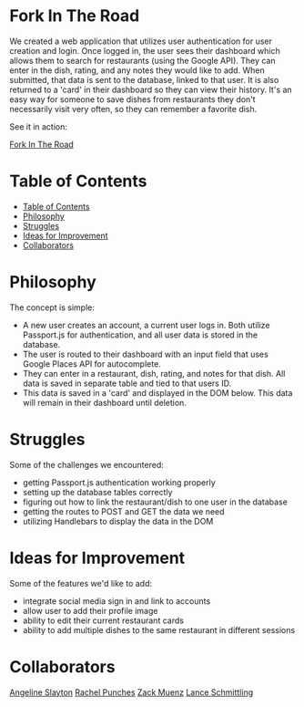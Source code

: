 # Fork In The Road
We created a web application that utilizes user authentication for user creation and login. Once logged in, the user sees their dashboard which allows them to search for restaurants (using the Google API). They can enter in the dish, rating, and any notes they would like to add. When submitted, that data is sent to the database, linked to that user. It is also returned to a 'card' in their dashboard so they can view their history. It's an easy way for someone to save dishes from restaurants they don't necessarily visit very often, so they can remember a favorite dish.

See it in action:

[Fork In The Road][1]

[1]: https://afternoon-brushlands-74181.herokuapp.com/

Table of Contents
=================
<!--ts-->
  * [Table of Contents](#table-of-contents)
  * [Philosophy](#philosophy)
  * [Struggles](#struggles)
  * [Ideas for Improvement](#ideas-for-improvement)
  * [Collaborators](#collaborators)
<!--te-->

  Philosophy
  ==========
  The concept is simple:
  * A new user creates an account, a current user logs in. Both utilize Passport.js for authentication, and all user data is stored in the database.
  * The user is routed to their dashboard with an input field that uses Google Places API for autocomplete.
  * They can enter in a restaurant, dish, rating, and notes for that dish. All data is saved in separate table and tied to that users ID.
  * This data is saved in a 'card' and displayed in the DOM below. This data will remain in their dashboard until deletion.

  Struggles
  =========
  Some of the challenges we encountered:
  * getting Passport.js authentication working properly
  * setting up the database tables correctly
  * figuring out how to link the restaurant/dish to one user in the database
  * getting the routes to POST and GET the data we need
  * utilizing Handlebars to display the data in the DOM

  Ideas for Improvement
  =====================
  Some of the features we'd like to add:
  * integrate social media sign in and link to accounts
  * allow user to add their profile image
  * ability to edit their current restaurant cards
  * ability to add multiple dishes to the same restaurant in different sessions

  Collaborators
  =============
  [Angeline Slayton][2]
  [Rachel Punches][3]
  [Zack Muenz][4]
  [Lance Schmittling][5]

  [2]: https://github.com/VintageVoodoo13
  [3]: https://github.com/rpunches
  [4]: https://github.com/zmuenz
  [5]: https://github.com/lschmittling